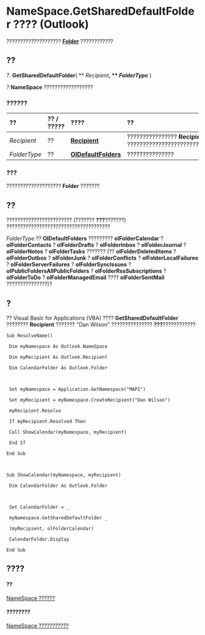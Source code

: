 
# NameSpace.GetSharedDefaultFolder ???? (Outlook)

????????????????????  **[Folder](3cf6cda8-6d70-666e-2643-9d9c5b9cacfc.md)** ????????????


## ??

 _?_. **GetSharedDefaultFolder**( ** _Recipient_**, ** _FolderType_** )

 _?_ **NameSpace** ??????????????????


### ??????



|**??**|**?? / ?????**|**????**|**??**|
|:-----|:-----|:-----|:-----|
| _Recipient_|??|**[Recipient](8cee4d79-ec55-52a4-710b-6456944ca86d.md)**|???????????????? **Recipient** ???????????????????????????????|
| _FolderType_|??|**[OlDefaultFolders](1a17abd8-09b9-d3e1-2d93-0a4d5580a950.md)**|???????????????|

### ???

????????????????????  **Folder** ???????


## ??

???????????????????????? (??????? **???**???????) ??????????????????????????????????????

 _FolderType_ ?? **OlDefaultFolders** ????????? **olFolderCalendar** ? **olFolderContacts** ? **olFolderDrafts** ? **olFolderInbox** ? **olFolderJournal** ? **olFolderNotes** ? **olFolderTasks** ??????? (?? **olFolderDeletedItems** ? **olFolderOutbox** ? **olFolderJunk** ? **olFolderConflicts** ? **olFolderLocalFailures** ? **olFolderServerFailures** ? **olFolderSyncIssues** ? **olPublicFoldersAllPublicFolders** ? **olFolderRssSubscriptions** ? **olFolderToDo** ? **olFolderManagedEmail** ???? **olFolderSentMail** ???????????????)?


## ?

?? Visual Basic for Applications (VBA) ???? **GetSharedDefaultFolder** ???????? **Recipient** ??????? "Dan Wilson" ??????????????? **???**????????????


```
Sub ResolveName() 
 
 Dim myNamespace As Outlook.NameSpace 
 
 Dim myRecipient As Outlook.Recipient 
 
 Dim CalendarFolder As Outlook.Folder 
 
 
 
 Set myNamespace = Application.GetNamespace("MAPI") 
 
 Set myRecipient = myNamespace.CreateRecipient("Dan Wilson") 
 
 myRecipient.Resolve 
 
 If myRecipient.Resolved Then 
 
 Call ShowCalendar(myNamespace, myRecipient) 
 
 End If 
 
End Sub 
 
 
 
Sub ShowCalendar(myNamespace, myRecipient) 
 
 Dim CalendarFolder As Outlook.Folder 
 
 
 
 Set CalendarFolder = _ 
 
 myNamespace.GetSharedDefaultFolder _ 
 
 (myRecipient, olFolderCalendar) 
 
 CalendarFolder.Display 
 
End Sub
```


## ????


#### ??


[NameSpace ??????](f0dcaa19-07f5-5d42-a3bf-2e42b7885644.md)
#### ????????


[NameSpace ???????????](http://msdn.microsoft.com/library/d7a978a3-a2c8-6195-c5f8-af8773500456%28Office.15%29.aspx)